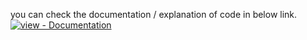 you can check the documentation / explanation of code in below link.</br>
<a href="https://www.codexpace.in/2022/07/blue-bug-exploit.html" title="Go to project documentation"><img src="https://img.shields.io/badge/view-Documentation-blue?style=for-the-badge" alt="view - Documentation"></a>
</div>

